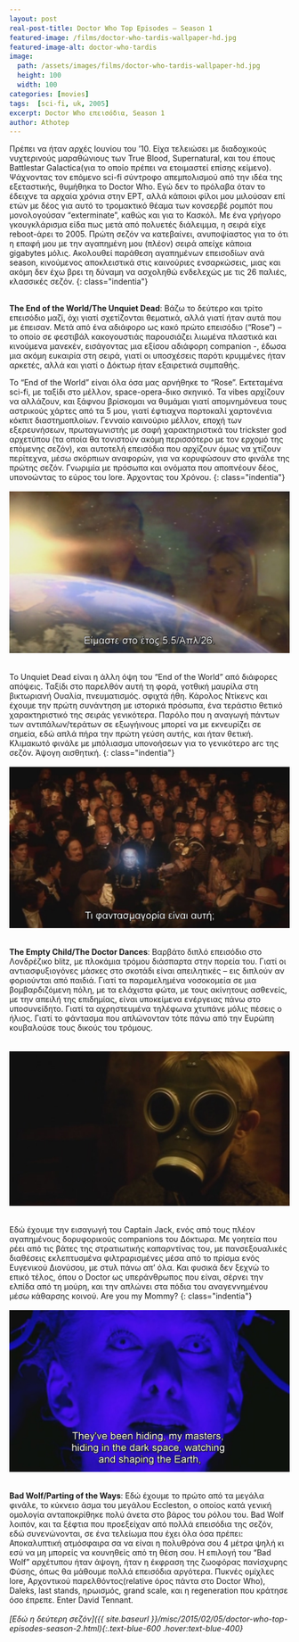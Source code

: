 ```yaml
---
layout: post
real-post-title: Doctor Who Top Episodes – Season 1
featured-image: /films/doctor-who-tardis-wallpaper-hd.jpg
featured-image-alt: doctor-who-tardis
image:
  path: /assets/images/films/doctor-who-tardis-wallpaper-hd.jpg
  height: 100
  width: 100
categories: [movies]
tags:  [sci-fi, uk, 2005]
excerpt: Doctor Who επεισόδια, Season 1
author: Athotep
---
```


Πρέπει να ήταν αρχές Ιουνίου του ’10. Είχα τελειώσει με διαδοχικούς νυχτερινούς μαραθώνιους των True Blood, Supernatural, και του έπους Battlestar Galactica(για το οποίο πρέπει να ετοιμαστεί επίσης κείμενο). Ψάχνοντας τον επόμενο sci-fi σύντροφο απεμπολισμού από την ιδέα της εξεταστικής, θυμήθηκα το Doctor Who. Εγώ δεν το πρόλαβα όταν το έδειχνε τα αρχαία χρόνια στην ΕΡΤ, αλλά κάποιοι φίλοι μου μιλούσαν επί ετών με δέος για αυτό το τρομακτικό θέαμα των κονσερβέ ρομπότ που μονολογούσαν “exterminate”, καθώς και για το Κασκόλ. Με ένα γρήγορο γκουγκλάρισμα είδα πως μετά από πολυετές διάλειμμα, η σειρά είχε reboot-άρει το 2005. Πρώτη σεζόν να κατεβαίνει, ανυποψίαστος για το ότι η επαφή μου με την αγαπημένη μου (πλέον) σειρά απείχε κάποια gigabytes μόλις. Ακολουθεί παράθεση αγαπημένων επεισοδίων ανά season, κινούμενος αποκλειστικά στις καινούριες ενσαρκώσεις, μιας και ακόμη δεν έχω βρει τη δύναμη να ασχοληθώ ενδελεχώς με τις 26 παλιές, κλασσικές σεζόν.
{: class="indentia"}  
<br>

**The End of the World/The Unquiet Dead**: Βάζω το δεύτερο και τρίτο επεισόδιο μαζί, όχι γιατί σχετίζονται θεματικά, αλλά γιατί ήταν αυτά που με έπεισαν. Μετά από ένα αδιάφορο ως κακό πρώτο επεισόδιο (“Rose”) – το οποίο σε φεστιβάλ κακογουστιάς παρουσιάζει λιωμένα πλαστικά και κινούμενα μανεκέν, εισάγοντας μια εξίσου αδιάφορη companion -, έδωσα μια ακόμη ευκαιρία στη σειρά, γιατί οι υποσχέσεις παρότι κρυμμένες ήταν αρκετές, αλλά και γιατί ο Δόκτωρ ήταν εξαιρετικά συμπαθής.

Το “End of the World” είναι όλα όσα μας αρνήθηκε το “Rose”. Εκτεταμένα sci-fi, με ταξίδι στο μέλλον, space-opera-δικο σκηνικό. Τα vibes αρχίζουν να αλλάζουν, και ξάφνου βρίσκομαι να θυμάμαι γιατί απομνημόνευα τους αστρικούς χάρτες από τα 5 μου, γιατί έφτιαχνα πορτοκαλί χαρτονένια κόκπιτ διαστημοπλοίων. Γενναίο καινούριο μέλλον, εποχή των εξερευνήσεων, πρωταγωνιστής με σαφή χαρακτηριστικά του trickster god αρχετύπου (τα οποία θα τονιστούν ακόμη περισσότερο με τον ερχομό της επόμενης σεζόν), και αυτοτελή επεισόδια που αρχίζουν όμως να χτίζουν περίτεχνα, μέσω σκόρπιων αναφορών, για να κορυφώσουν στο φινάλε της πρώτης σεζόν. Γνωριμία με πρόσωπα και ονόματα που αποπνέουν δέος, υπονοώντας το εύρος του lore. Άρχοντας του Χρόνου.
{: class="indentia"}  
<br>
![dr1](/assets/images/films/dr1.jpg)  
<br>

Το Unquiet Dead είναι η άλλη όψη του “End of the World” από διάφορες απόψεις. Ταξίδι στο παρελθόν αυτή τη φορά, γοτθική μαυρίλα στη βικτωριανή Ουαλία, πνευματισμός. σφιχτά ήθη. Κάρολος Ντίκενς και έχουμε την πρώτη συνάντηση με ιστορικά πρόσωπα, ένα τεράστιο θετικό χαρακτηριστικό της σειράς γενικότερα. Παρόλο που η αναγωγή πάντων των αντιπάλων/τεράτων σε εξωγήινους μπορεί να με εκνευρίζει σε σημεία, εδώ απλά πήρα την πρώτη γεύση αυτής, και ήταν θετική. Κλιμακωτό φινάλε με μπόλιασμα υπονοήσεων για το γενικότερο arc της σεζόν. Άψογη αισθητική.
{: class="indentia"}  
<br>
![dr3](/assets/images/films/dr2.jpg)  
<br>

**The Empty Child/The Doctor Dances**: Βαρβάτο διπλό επεισόδιο στο Λονδρέζικο blitz, με πλοκάμια τρόμου διάσπαρτα στην πορεία του. Γιατί οι αντιασφυξιογόνες μάσκες στο σκοτάδι είναι απειλητικές – εις διπλούν αν φοριούνται από παιδιά. Γιατί τα παραμελημένα νοσοκομεία σε μια βομβαρδιζόμενη πόλη, με τα ελάχιστα φώτα, με τους ακίνητους ασθενείς, με την απειλή της επιδημίας, είναι υποκείμενα ενέργειας πάνω στο υποσυνείδητο. Γιατί τα αχρηστευμένα τηλέφωνα χτυπάνε μόλις πέσεις ο ήλιος. Γιατί το φάντασμα που απλώνονταν τότε πάνω από την Ευρώπη κουβαλούσε τους δικούς του τρόμους.  
<br>  
![dr3](/assets/images/films/dr3.jpg)  
<br>

Εδώ έχουμε την εισαγωγή του Captain Jack, ενός από τους πλέον αγαπημένους δορυφορικούς companions του Δόκτωρα. Με γοητεία που ρέει από τις βάτες της στρατιωτικής καπαρντίνας του, με πανσεξουαλικές διαθέσεις εκλεπτυσμένα φιλτραρισμένες μέσα από το πρίσμα ενός Ευγενικού Διονύσου, με στυλ πάνω απ’ όλα. Και φυσικά δεν ξεχνώ το επικό τέλος, όπου ο Doctor ως υπεράνθρωπος που είναι, σέρνει την ελπίδα από τη μούρη, και την απλώνει στα πόδια του αναγεννημένου μέσω κάθαρσης κοινού. Are you my Mommy?
{: class="indentia"}  
<br>
![dr4](/assets/images/films/dr4.jpg)  
<br>

**Bad Wolf/Parting of the Ways**: Εδώ έχουμε το πρώτο από τα μεγάλα φινάλε, το κύκνειο άσμα του μεγάλου Eccleston, ο οποίος κατά γενική ομολογία ανταποκρίθηκε πολύ άνετα στο βάρος του ρόλου του. Bad Wolf λοιπόν, και τα ξέφτια που προεξείχαν από πολλά επεισόδια της σεζόν, εδώ συνενώνονται, σε ένα τελείωμα που έχει όλα όσα πρέπει: Αποκαλυπτική ατμόσφαιρα σα να είναι η πολυθρόνα σου 4 μέτρα ψηλή κι εσύ να μη μπορείς να κουνηθείς από τη θέση σου. Η επιλογή του “Bad Wolf” αρχέτυπου ήταν άψογη, ήταν η έκφραση της ζωοφόρας πανίσχυρης Φύσης, όπως θα μάθουμε πολλά επεισόδια αργότερα. Πυκνές ομίχλες lore, Αρχοντικού παρελθόντος(relative όρος πάντα στο Doctor Who), Daleks, last stands, ηρωισμός, grand scale, και η regeneration που κράτησε όσο έπρεπε. Enter David Tennant.  
<br>
*[Εδώ η δεύτερη σεζόν]({{ site.baseurl }}/misc/2015/02/05/doctor-who-top-episodes-season-2.html){:.text-blue-600 .hover:text-blue-400}*